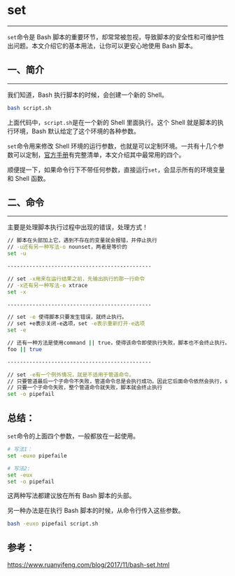 # set

---

`set`命令是 Bash 脚本的重要环节，却常常被忽视，导致脚本的安全性和可维护性出问题。本文介绍它的基本用法，让你可以更安心地使用 Bash 脚本。

## 一、简介

---

我们知道，Bash 执行脚本的时候，会创建一个新的 Shell。

```bash
bash script.sh
```



上面代码中，`script.sh`是在一个新的 Shell 里面执行。这个 Shell 就是脚本的执行环境，Bash 默认给定了这个环境的各种参数。

`set`命令用来修改 Shell 环境的运行参数，也就是可以定制环境。一共有十几个参数可以定制，[官方手册](https://www.gnu.org/software/bash/manual/html_node/The-Set-Builtin.html)有完整清单，本文介绍其中最常用的四个。

顺便提一下，如果命令行下不带任何参数，直接运行`set`，会显示所有的环境变量和 Shell 函数。



## 二、命令

----

主要是处理脚本执行过程中出现的错误，处理方式！



```bash
// 脚本在头部加上它，遇到不存在的变量就会报错，并停止执行
// -u还有另一种写法-o nounset，两者是等价的
set -u

----------------------------------------------

// set -x用来在运行结果之前，先输出执行的那一行命令
// -x还有另一种写法-o xtrace
set -x

----------------------------------------------

// set -e 使得脚本只要发生错误，就终止执行。
// set +e表示关闭-e选项，set -e表示重新打开-e选项
set -e

// 还有一种方法是使用command || true，使得该命令即使执行失败，脚本也不会终止执行。
foo || true

----------------------------------------------

// set -e有一个例外情况，就是不适用于管道命令。
// 只要管道最后一个子命令不失败，管道命令总是会执行成功。因此它后面命令依然会执行，set -e 就失效了
// 只要一个子命令失败，整个管道命令就失败，脚本就会终止执行
set -o pipefail 

```



## 总结：

`set`命令的上面四个参数，一般都放在一起使用。

```bash
# 写法1：
set -euxo pipefaile

# 写法2:
set -eux
set -o pipefail
```



这两种写法都建议放在所有 Bash 脚本的头部。



另一种办法是在执行 Bash 脚本的时候，从命令行传入这些参数。

```zsh
bash -euxo pipefail script.sh
```



## 参考：

https://www.ruanyifeng.com/blog/2017/11/bash-set.html